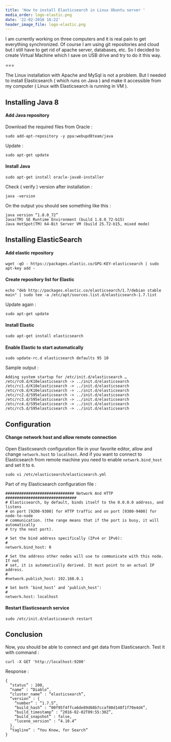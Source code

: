 ```yaml
---
title: 'How to install Elasticsearch in Linux Ubuntu server '
media_order: logo-elastic.png
date: '22-02-2016 16:22'
header_image_file: logo-elastic.png
---
```


I am currently working on three computers and it is real pain to get everything synchronized. Of course I am using git repositories and cloud but I still have to get rid of apache server, databases, etc. So I decided to create Virtual Machine which I save on USB drive and try to do it this way.

===

The Linux installation with Apache and MySql is not a problem. But I needed to install Elasticsearch ( which runs on Java ) and make it accessible from my computer ( Linux with Elasticsearch is running in VM ).

## Installing Java 8

#### Add Java repository

Download the required files from Oracle :

```
sudo add-apt-repository -y ppa:webupd8team/java
```

Update :

```
sudo apt-get update
```

#### Install Java

```
sudo apt-get install oracle-java8-installer
```

Check ( verify ) version after installation :

```
java -version
```

On the output you should see something like this :

```
java version “1.8.0_72”
Java(TM) SE Runtime Environment (build 1.8.0_72-b15)
Java HotSpot(TM) 64-Bit Server VM (build 25.72-b15, mixed mode)
```

## Installing ElasticSearch

#### Add elastic repository

```
wget -qO - https://packages.elastic.co/GPG-KEY-elasticsearch | sudo apt-key add -
```

#### Create repository list for Elastic

```
echo "deb http://packages.elastic.co/elasticsearch/1.7/debian stable main" | sudo tee -a /etc/apt/sources.list.d/elasticsearch-1.7.list
```

Update again :

```
sudo apt-get update
```

#### Install Elastic

```
sudo apt-get install elasticsearch
```

#### Enable Elastic to start automatically

```
sudo update-rc.d elasticsearch defaults 95 10
```

Sample output :

```
Adding system startup for /etc/init.d/elasticsearch …
/etc/rc0.d/K10elasticsearch -> ../init.d/elasticsearch
/etc/rc1.d/K10elasticsearch -> ../init.d/elasticsearch
/etc/rc6.d/K10elasticsearch -> ../init.d/elasticsearch
/etc/rc2.d/S95elasticsearch -> ../init.d/elasticsearch
/etc/rc3.d/S95elasticsearch -> ../init.d/elasticsearch
/etc/rc4.d/S95elasticsearch -> ../init.d/elasticsearch
/etc/rc5.d/S95elasticsearch -> ../init.d/elasticsearch
```

## Configuration

#### Change network host and allow remote connection

Open Elasticsearch configuration file in your favorite editor, allow and change `network.host` to `localhost`. And if you want to connect to Elasticsearch from remote machine you need to enable `network.bind_host` and set it to `0`.

```
sudo vi /etc/elasticsearch/elasticsearch.yml
```

Part of my Elasticsearch configuration file :

```
############################## Network And HTTP ###############################
# Elasticsearch, by default, binds itself to the 0.0.0.0 address, and listens
# on port [9200-9300] for HTTP traffic and on port [9300-9400] for node-to-node
# communication. (the range means that if the port is busy, it will automatically
# try the next port).

# Set the bind address specifically (IPv4 or IPv6):
#
network.bind_host: 0

# Set the address other nodes will use to communicate with this node. If not
# set, it is automatically derived. It must point to an actual IP address.
#
#network.publish_host: 192.168.0.1

# Set both ‘bind_host’ and ‘publish_host’:
#
network.host: localhost
```

#### Restart Elasticsearch service

```
sudo /etc/init.d/elasticsearch restart
```

## Conclusion

Now, you should be able to connect and get data from Elasticsearch. Test it with command :

```
curl -X GET 'http://localhost:9200'
```

Response :

```
{
  “status” : 200,
  “name” : “Diablo”,
  “cluster_name” : “elasticsearch”,
  “version” : {
    “number” : “1.7.5”,
    “build_hash” : “00f95f4ffca6de89d68b7ccaf80d148f1f70e4d4”,
    “build_timestamp” : “2016-02-02T09:55:30Z”,
    “build_snapshot” : false,
    “lucene_version” : “4.10.4”
  },
  “tagline” : “You Know, for Search”
}
```